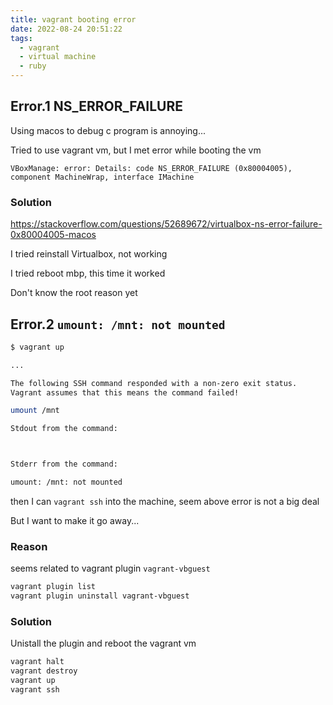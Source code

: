 ```yaml
---
title: vagrant booting error
date: 2022-08-24 20:51:22
tags:
  - vagrant
  - virtual machine
  - ruby
---
```


## Error.1 NS_ERROR_FAILURE

Using macos to debug c program is annoying...

Tried to use vagrant vm, but I met error while booting the vm

```
VBoxManage: error: Details: code NS_ERROR_FAILURE (0x80004005), component MachineWrap, interface IMachine
```

### Solution

https://stackoverflow.com/questions/52689672/virtualbox-ns-error-failure-0x80004005-macos

I tried reinstall Virtualbox, not working

I tried reboot mbp, this time it worked

Don't know the root reason yet

## Error.2 `umount: /mnt: not mounted`

```bash
$ vagrant up

...

The following SSH command responded with a non-zero exit status.
Vagrant assumes that this means the command failed!

umount /mnt

Stdout from the command:



Stderr from the command:

umount: /mnt: not mounted
```

then I can `vagrant ssh` into the machine, seem above error is not a big deal

But I want to make it go away...

### Reason

seems related to vagrant plugin `vagrant-vbguest`

```bash
vagrant plugin list
vagrant plugin uninstall vagrant-vbguest
```

### Solution


Unistall the plugin and reboot the vagrant vm

```bash
vagrant halt
vagrant destroy
vagrant up
vagrant ssh
```
